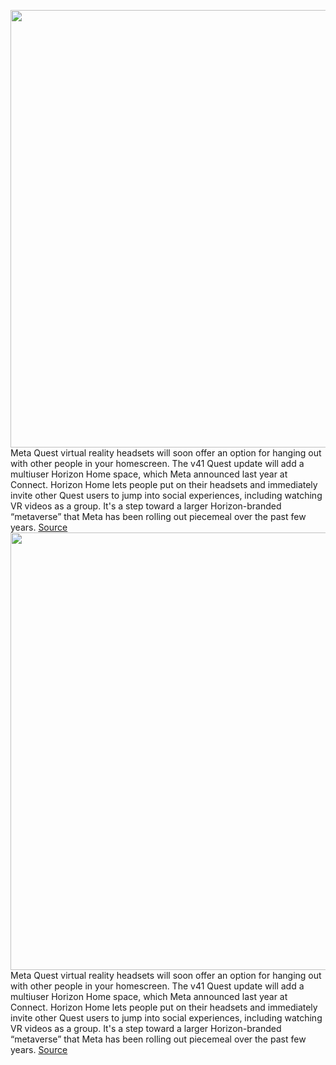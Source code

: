 <img src='https://cdn.vox-cdn.com/thumbor/fZc5r3x-np34OvkvZd1kdBJRxOQ=/0x0:1682x950/1200x800/filters:focal(753x117:1021x385)/cdn.vox-cdn.com/uploads/chorus_image/image/70964029/Screen_Shot_2022_06_10_at_12.40.25_PM.0.png' width='700px' /><br/>
Meta Quest virtual reality headsets will soon offer an option for hanging out with other people in your homescreen. The v41 Quest update will add a multiuser Horizon Home space, which Meta announced last year at Connect. Horizon Home lets people put on their headsets and immediately invite other Quest users to jump into social experiences, including watching VR videos as a group. It's a step toward a larger Horizon-branded “metaverse” that Meta has been rolling out piecemeal over the past few years.
<a href='https://www.theverge.com/2022/6/10/23162750/meta-quest-vr-headset-horizon-home-social-hangouts-launch'> Source <a/><img src='https://cdn.vox-cdn.com/thumbor/fZc5r3x-np34OvkvZd1kdBJRxOQ=/0x0:1682x950/1200x800/filters:focal(753x117:1021x385)/cdn.vox-cdn.com/uploads/chorus_image/image/70964029/Screen_Shot_2022_06_10_at_12.40.25_PM.0.png' width='700px' /><br/>
Meta Quest virtual reality headsets will soon offer an option for hanging out with other people in your homescreen. The v41 Quest update will add a multiuser Horizon Home space, which Meta announced last year at Connect. Horizon Home lets people put on their headsets and immediately invite other Quest users to jump into social experiences, including watching VR videos as a group. It's a step toward a larger Horizon-branded “metaverse” that Meta has been rolling out piecemeal over the past few years.
<a href='https://www.theverge.com/2022/6/10/23162750/meta-quest-vr-headset-horizon-home-social-hangouts-launch'> Source <a/>